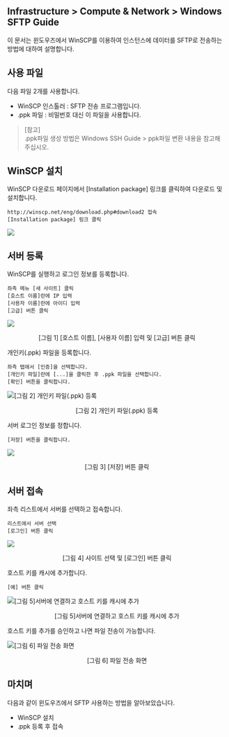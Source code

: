 ## Infrastructure > Compute & Network > Windows SFTP Guide

이 문서는 윈도우즈에서 WinSCP를 이용하여 인스턴스에 데이터를 SFTP로 전송하는 방법에 대하여 설명합니다.

## 사용 파일

다음 파일 2개를 사용합니다.
- WinSCP 인스톨러 : SFTP 전송 프로그램입니다.
- .ppk 파일 : 비밀번호 대신 이 파일을 사용합니다.

> [참고]  
> .ppk파일 생성 방법은 Windows SSH Guide > ppk파일 변환 내용을 참고해 주십시오.

## WinSCP 설치

WinSCP 다운로드 페이지에서 [Installation package] 링크를 클릭하여 다운로드 및 설치합니다.

```
http://winscp.net/eng/download.php#download2 접속
[Installation package] 링크 클릭
```
![](http://static.toastoven.net/toastcloud/static/common/img/cms_img/compute/img_01.jpg)

## 서버 등록

WinSCP를 실행하고 로그인 정보를 등록합니다.

```
좌측 메뉴 [새 사이트] 클릭
[호스트 이름]란에 IP 입력
[사용자 이름]란에 아이디 입력
[고급] 버튼 클릭
```

![](http://static.toastoven.net/toastcloud/static/common/img/cms_img/compute/img_02.jpg)
<center>[그림 1] [호스트 이름], [사용자 이름] 입력 및 [고급] 버튼 클릭</center>

개인키(.ppk) 파일을 등록합니다.

```
좌측 탭에서 [인증]을 선택합니다.
[개인키 파일]란에 [...]을 클릭한 후 .ppk 파일을 선택합니다.
[확인] 버튼을 클릭합니다.
```

![[그림 2] 개인키 파일(.ppk) 등록](http://static.toastoven.net/toastcloud/static/common/img/cms_img/compute/img_03.jpg)
<center>[그림 2] 개인키 파일(.ppk) 등록</center>

서버 로그인 정보를 정합니다.

```
[저장] 버튼을 클릭합니다.
```

![](http://static.toastoven.net/toastcloud/static/common/img/cms_img/compute/img_04.jpg)
<center>[그림 3] [저장] 버튼 클릭</center>

## 서버 접속

좌측 리스트에서 서버를 선택하고 접속합니다.

```
리스트에서 서버 선택
[로그인] 버튼 클릭
```

![](http://static.toastoven.net/toastcloud/static/common/img/cms_img/compute/img_05.jpg)
<center>[그림 4] 사이트 선택 및 [로그인] 버튼 클릭</center>

호스트 키를 캐시에 추가합니다.

```
[예] 버튼 클릭
```

![[그림 5]서버에 연결하고 호스트 키를 캐시에 추가](http://static.toastoven.net/toastcloud/static/common/img/cms_img/compute/img_06.jpg)
<center>[그림 5]서버에 연결하고 호스트 키를 캐시에 추가</center>

호스트 키를 추가를 승인하고 나면 파일 전송이 가능합니다.

![[그림 6] 파일 전송 화면](http://static.toastoven.net/toastcloud/static/common/img/cms_img/compute/img_07.jpg)
<center>[그림 6] 파일 전송 화면</center>

## 마치며

다음과 같이 윈도우즈에서 SFTP 사용하는 방법을 알아보았습니다.

- WinSCP 설치
- .ppk 등록 후 접속
